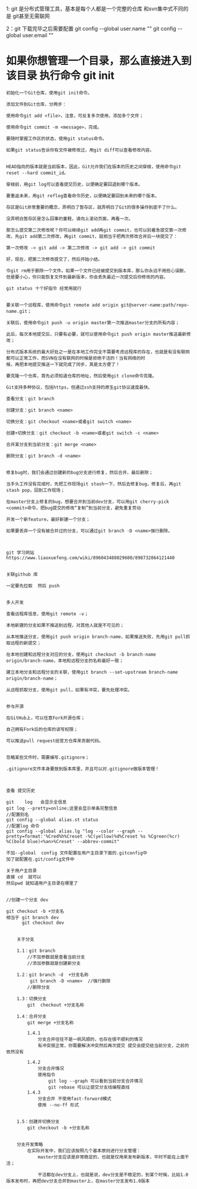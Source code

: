 1: git 是分布式管理工具，基本是每个人都是一个完整的仓库  和svn集中式不同的是 git甚至无需联网

2：git 下载完毕之后需要配置 
    git config --global user.name ""
    git config --global user.email ""

# 如果你想管理一个目录，那么直接进入到该目录 执行命令 git init 

    初始化一个Git仓库，使用git init命令。

    添加文件到Git仓库，分两步：

    使用命令git add <file>，注意，可反复多次使用，添加多个文件；

    使用命令git commit -m <message>，完成。

    要随时掌握工作区的状态，使用git status命令。

    如果git status告诉你有文件被修改过，用git diff可以查看修改内容。


    HEAD指向的版本就是当前版本，因此，Git允许我们在版本的历史之间穿梭，使用命令git reset --hard commit_id。

    穿梭前，用git log可以查看提交历史，以便确定要回退到哪个版本。

    要重返未来，用git reflog查看命令历史，以便确定要回到未来的哪个版本。

    存区是Git非常重要的概念，弄明白了暂存区，就弄明白了Git的很多操作到底干了什么。

    没弄明白暂存区是怎么回事的童鞋，请向上滚动页面，再看一次。

    那怎么提交第二次修改呢？你可以继续git add再git commit，也可以别着急提交第一次修改，先git add第二次修改，再git commit，就相当于把两次修改合并后一块提交了：

    第一次修改 -> git add -> 第二次修改 -> git add -> git commit

    好，现在，把第二次修改提交了，然后开始小结。

    令git rm用于删除一个文件。如果一个文件已经被提交到版本库，那么你永远不用担心误删，但是要小心，你只能恢复文件到最新版本，你会丢失最近一次提交后你修改的内容。 

    git status 十个好指令 经常用就行 


    要关联一个远程库，使用命令git remote add origin git@server-name:path/repo-name.git；

    关联后，使用命令git push -u origin master第一次推送master分支的所有内容；

    此后，每次本地提交后，只要有必要，就可以使用命令git push origin master推送最新修改；

    分布式版本系统的最大好处之一是在本地工作完全不需要考虑远程库的存在，也就是有没有联网都可以正常工作，而SVN在没有联网的时候是拒绝干活的！当有网络的时
    候，再把本地提交推送一下就完成了同步，真是太方便了！

    要克隆一个仓库，首先必须知道仓库的地址，然后使用git clone命令克隆。

    Git支持多种协议，包括https，但通过ssh支持的原生git协议速度最快。

    查看分支：git branch

    创建分支：git branch <name>

    切换分支：git checkout <name>或者git switch <name>

    创建+切换分支：git checkout -b <name>或者git switch -c <name>

    合并某分支到当前分支：git merge <name>

    删除分支：git branch -d <name>


    修复bug时，我们会通过创建新的bug分支进行修复，然后合并，最后删除；

    当手头工作没有完成时，先把工作现场git stash一下，然后去修复bug，修复后，再git stash pop，回到工作现场；

    在master分支上修复的bug，想要合并到当前dev分支，可以用git cherry-pick <commit>命令，把bug提交的修改“复制”到当前分支，避免重复劳动

    开发一个新feature，最好新建一个分支；

    如果要丢弃一个没有被合并过的分支，可以通过git branch -D <name>强行删除。    



    git 学习网站  https://www.liaoxuefeng.com/wiki/896043488029600/898732864121440  


    关联github 库 

    一定要先拉取  然后 push  


    多人开发 

    查看远程库信息，使用git remote -v；

    本地新建的分支如果不推送到远程，对其他人就是不可见的；

    从本地推送分支，使用git push origin branch-name，如果推送失败，先用git pull抓取远程的新提交；

    在本地创建和远程分支对应的分支，使用git checkout -b branch-name origin/branch-name，本地和远程分支的名称最好一致；

    建立本地分支和远程分支的关联，使用git branch --set-upstream branch-name origin/branch-name；

    从远程抓取分支，使用git pull，如果有冲突，要先处理冲突。 


    参与开源 

    在GitHub上，可以任意Fork开源仓库；

    自己拥有Fork后的仓库的读写权限；

    可以推送pull request给官方仓库来贡献代码。


    忽略某些文件时，需要编写.gitignore；

    .gitignore文件本身要放到版本库里，并且可以对.gitignore做版本管理！



    查看 提交历史 

    git    log   会显示全信息  
    git log --pretty=online;这里会显示单条完整信息
    //配置别名
    git config --global alias.st status
    //配置log 命令
    git config --global alias.lg "log --color --graph --pretty=format:'%Cred%h%Creset -%C(yellow)%d%Creset %s %Cgreen(%cr) %C(bold blue)<%an>%Creset' --abbrev-commit"

    不加--global  config 文件配置在用户主目录下面的.gitconfig中 
    加了就配置在.git/config文件中

    关于用户主目录
    直接 cd  就可以 
    然后pwd 就知道用户主目录在哪里了


    //创建一个分支 dev 

    git checkout -b +分支名
    相当于 git branch dev 
          git checkout dev


        关于分支

        1.1：git branch 
            //不加参数就是查看当前分支
            //添加参数就是创建新分支 

        1.2：git branch -d  +分支名称
             git branch -D <name>  //强行删除
            //删除分支 

        1.3：切换分支
            git  checkout +分支名称

        1.4：合并分支
            git merge +分支名称

            1.4.1
                分支合并往往不是一帆风顺的，也存在很不顺利的情况 
                有冲突很正常，你需要解决冲突然后再次提交 提交会提交给当前分支，之前的依然没有

            1.4.2
                分支合并情况 
                使用指令
                    git log --graph 可以看到当前分支合并情况
                    git rebase 可以让提交分支线编程直线
            1.4.3
                分支合并 不使用fast-forword模式 
                使用 --no-ff 形式

            
        1.5：创建并切换分支
            git checkout -b +分支名称


        分支开发策略
            在实际开发中，我们应该按照几个基本原则进行分支管理：
                master分支应该是非常稳定的，也就是仅用来发布新版本，平时不能在上面干活；

                干活都在dev分支上，也就是说，dev分支是不稳定的，到某个时候，比如1.0版本发布时，再把dev分支合并到master上，在master分支发布1.0版本


    


    
    


